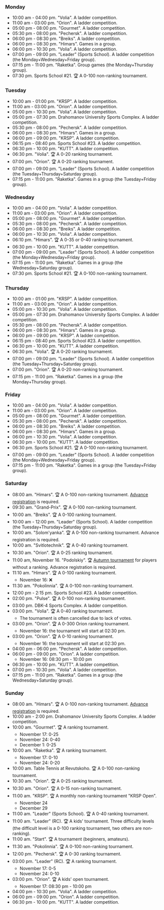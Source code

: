 
<h3 id="monday">Monday</h3>

* 10:00 am - 04:00 pm. "Volia". A ladder competition.
* 11:00 am - 03:00 pm. "Orion". A ladder competition.
* 05:00 pm - 08:00 pm. "Gourmet". A ladder competition.
* 05:30 pm - 08:00 pm. "Pechersk". A ladder competition.
* 06:00 pm - 08:30 pm. "Breiks". A ladder competition.
* 06:00 pm - 08:30 pm. "Himars". Games in a group.
* 06:00 pm - 10:30 pm. "Volia". A ladder competition.
* 07:00 pm - 09:00 pm. "Leader" (Sports School). A ladder competition (the Monday+Wednesday+Friday group).
* 07:15 pm - 11:00 pm. "Raketka". Group games (the Monday+Thursday group).
* 07:30 pm. Sports School #21. 🏆 A 0-100 non-ranking tournament.

<h3 id="tuesday">Tuesday</h3>

* 10:00 am - 01:00 pm. "KRSP". A ladder competition.
* 11:00 am - 03:00 pm. "Orion". A ladder competition.
* 05:00 pm - 10:30 pm. "Volia". A ladder competition.
* 05:00 pm - 07:30 pm. Drahomanov University Sports Complex. A ladder competition.
* 05:30 pm - 08:00 pm. "Pechersk". A ladder competition.
* 06:00 pm - 08:30 pm. "Himars". Games in a group.
* 06:00 pm - 09:00 pm. "KRSP". A ladder competition.
* 06:15 pm - 08:40 pm. Sports School #23. A ladder competition.
* 06:30 pm - 10:00 pm. "KUTT". A ladder competition.
* 06:30 pm. "Volia". 🏆 A 0-20 ranking tournament.
* 07:00 pm. "Orion". 🏆 A 0-20 ranking tournament.
* 07:00 pm - 09:00 pm. "Leader" (Sports School). A ladder competition (the Tuesday+Thursday+Saturday group).
* 07:15 pm - 11:00 pm. "Raketka". Games in a group (the Tuesday+Friday group).

<h3 id="wednesday">Wednesday</h3>

* 10:00 am - 04:00 pm. "Volia". A ladder competition.
* 11:00 am - 03:00 pm. "Orion". A ladder competition.
* 05:00 pm - 08:00 pm. "Gourmet". A ladder competition.
* 05:30 pm - 08:00 pm. "Pechersk". A ladder competition.
* 06:00 pm - 08:30 pm. "Breiks". A ladder competition.
* 06:00 pm - 10:30 pm. "Volia". A ladder competition.
* 06:10 pm. "Himars". 🏆 A 0-35 or 0-40 ranking tournament.
* 06:30 pm - 10:00 pm. "KUTT". A ladder competition.
* 07:00 pm - 09:00 pm. "Leader" (Sports School). A ladder competition (the Monday+Wednesday+Friday group).
* 07:15 pm - 11:00 pm. "Raketka". Games in a group (the Wednesday+Saturday group).
* 07:30 pm. Sports School #21. 🏆 A 0-100 non-ranking tournament.

<h3 id="thursday">Thursday</h3>

* 10:00 am - 01:00 pm. "KRSP". A ladder competition.
* 11:00 am - 03:00 pm. "Orion". A ladder competition.
* 05:00 pm - 10:30 pm. "Volia". A ladder competition.
* 05:00 pm - 07:30 pm. Drahomanov University Sports Complex. A ladder competition.
* 05:30 pm - 08:00 pm. "Pechersk". A ladder competition.
* 06:00 pm - 08:30 pm. "Himars". Games in a group.
* 06:00 pm - 09:00 pm. "KRSP". A ladder competition.
* 06:15 pm - 08:40 pm. Sports School #23. A ladder competition.
* 06:30 pm - 10:00 pm. "KUTT". A ladder competition.
* 06:30 pm. "Volia". 🏆 A 0-20 ranking tournament.
* 07:00 pm - 09:00 pm. "Leader" (Sports School). A ladder competition (the Tuesday+Thursday+Saturday group).
* 07:00 pm. "Orion". 🏆 A 0-20 non-ranking tournament.
* 07:15 pm - 11:00 pm. "Raketka". Games in a group (the Monday+Thursday group).

<h3 id="friday">Friday</h3>

* 10:00 am - 04:00 pm. "Volia". A ladder competition.
* 11:00 am - 03:00 pm. "Orion". A ladder competition.
* 05:00 pm - 08:00 pm. "Gourmet". A ladder competition.
* 05:30 pm - 08:00 pm. "Pechersk". A ladder competition.
* 06:00 pm - 08:30 pm. "Breiks". A ladder competition.
* 06:00 pm - 08:30 pm. "Himars". Games in a group.
* 06:00 pm - 10:30 pm. "Volia". A ladder competition.
* 06:30 pm - 10:00 pm. "KUTT". A ladder competition.
* 06:30 pm. Sports School #21. 🏆 A 0-100 non-ranking tournament.
* 07:00 pm - 09:00 pm. "Leader" (Sports School). A ladder competition (the Monday+Wednesday+Friday group).
* 07:15 pm - 11:00 pm. "Raketka". Games in a group (the Tuesday+Friday group).

<h3 id="saturday">Saturday</h3>

* 08:00 am. "Himars". 🏆 A 0-100 non-ranking tournament. [Advance registration](https://t.me/+yOOJ3CrdhyBjNzhi) is required.
* 09:30 am. "Grand-Prix". 🏆 A 0-100 non-ranking tournament.
* 10:00 am. "Breiks". 🏆 A 0-100 ranking tournament.
* 10:00 am - 12:00 pm. "Leader" (Sports School). A ladder competition (the Tuesday+Thursday+Saturday group).
* 10:00 am. "Solom'yanka". 🏆 A 0-100 non-ranking tournament. Advance registration is required.
* 10:00 am. "Svitlotechnik". 🏆 A 0-40 ranking tournament.
* 10:30 am. "Orion". 🏆 A 0-25 ranking tournament.
* 11:00 am, November 16. "Podolskiy". 🏆 [Autumn tournament](https://www.facebook.com/clubpodolskiy/posts/pfbid02wcSuuc4C2jjsuKPVu4HDUZbZA89qzacucZTThyRDk1pz9baCREuyfui8dM1sKPZl) for players without a ranking. Advance registration is required.
* 11:10 am. "Himars". 🏆 A 0-100 ranking tournament.
  * November 16: ❌
* 11:30 am. "Pokolinnia". 🏆 A 0-100 non-ranking tournament.
* 12:00 pm - 2:15 pm. Sports School #23. A ladder competition.
* 02:00 pm. "Pulse". 🏆 A 0-100 non-ranking tournament.
* 03:00 pm. DBK-4 Sports Complex. A ladder competition.
* 03:00 pm. "Volia". 🏆 A 0-40 ranking tournament.
  * The tournament is often cancelled due to lack of votes.
* 03:00 pm. "Orion". 🏆 A 0-300 Orion ranking tournament.
  * November 16: the tournament will start at 02:30 pm.
* 03:00 pm. "Orion". 🏆 A 0-10 ranking tournament.
  * November 16: the tournament will start at 02:30 pm.
* 04:00 pm - 06:00 pm. "Pechersk". A ladder competition.
* 06:00 pm - 09:00 pm. "Orion". A ladder competition.
  * November 16: 08:30 pm - 10:00 pm
* 06:30 pm - 10:00 pm. "KUTT". A ladder competition.
* 07:00 pm - 10:30 pm. "Volia". A ladder competition.
* 07:15 pm - 11:00 pm. "Raketka". Games in a group (the Wednesday+Saturday group).

<h3 id="sunday">Sunday</h3>

* 08:00 am. "Himars". 🏆 A 0-100 non-ranking tournament. [Advance registration](https://t.me/+yOOJ3CrdhyBjNzhi) is required.
* 10:00 am - 2:00 pm. Drahomanov University Sports Complex. A ladder competition.
* 10:00 am. "Gourmet". 🏆 A ranking tournament.
  * November 17: 0-25
  * November 24: 0-40
  * December 1: 0-25
* 10:00 am. "Raketka". 🏆 A ranking tournament.
  * November 17: 0-10
  * November 24: 0-20
* 10:00 am. Table Tennis at Revutskoho. 🏆 A 0-100 non-ranking tournament.
* 10:30 am. "Orion". 🏆 A 0-25 ranking tournament.
* 10:30 am. "Orion". 🏆 A 0-15 non-ranking tournament.
* 11:00 am. "KRSP". 🏆 A monthly non-ranking tournament "KRSP Open".
  * November 24
  * December 29
* 11:00 am. "Leader" (Sports School). 🏆 A 0-40 ranking tournament.
* 11:00 am. "Leader" (RC). 🏆 A kids' tournament. Three difficulty levels (the difficult level is a 0-100 ranking tournament, two others are non-ranking).
* 11:00 am. "Start". 🏆 A tournament (beginners, amateurs).
* 11:30 am. "Pokolinnia". 🏆 A 0-100 non-ranking tournament.
* 12:00 pm. "Pechersk". 🏆 A 0-30 ranking tournament.
* 03:00 pm. "Leader" (RC). 🏆 A ranking tournament.
  * November 17: 0-5
  * November 24: 0-10
* 03:00 pm. "Orion". 🏆 A kids' open tournament.
  * November 17: 08:30 pm - 10:00 pm
* 04:00 pm - 10:30 pm. "Volia". A ladder competition.
* 06:00 pm - 09:00 pm. "Orion". A ladder competition.
* 06:30 pm - 10:00 pm. "KUTT". A ladder competition.
